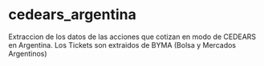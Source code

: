 # cedears_argentina
Extraccion de los datos de las acciones que cotizan en modo de CEDEARS en Argentina. Los Tickets son extraidos de BYMA (Bolsa y Mercados Argentinos)
